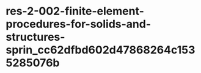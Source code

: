 # res-2-002-finite-element-procedures-for-solids-and-structures-sprin_cc62dfbd602d47868264c1535285076b